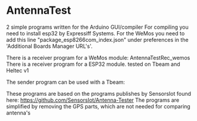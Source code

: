 # AntennaTest
2 simple programs written for the Arduino GUI/compiler
For compiling you need to install esp32 by Expressiff Systems. 
For the WeMos you need to add this line "package_esp8266com_index.json" under preferences in the 'Additional Boards Manager URL's'.

There is a receiver program for a WeMos module: AntennaTestRec_wemos
There is a receiver program for a ESP32 module. tested on Tbeam and Heltec v1

The sender program can be used with a Tbeam:


These programs are based on the programs publishes by SensorsIot found here:
https://github.com/SensorsIot/Antenna-Tester
The programs are simplified  by removing the GPS parts, which are not needed for comparing antenna's
